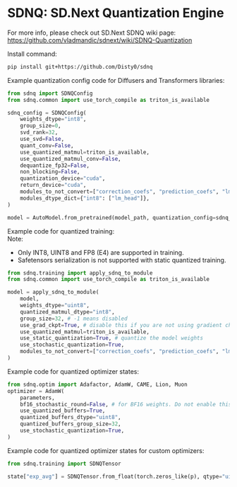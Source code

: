 # SDNQ: SD.Next Quantization Engine

For more info, please check out SD.Next SDNQ wiki page: https://github.com/vladmandic/sdnext/wiki/SDNQ-Quantization  

Install command:
```sh
pip install git+https://github.com/Disty0/sdnq
```


Example quantization config code for Diffusers and Transformers libraries:  

```py
from sdnq import SDNQConfig
from sdnq.common import use_torch_compile as triton_is_available

sdnq_config = SDNQConfig(
    weights_dtype="int8",
    group_size=0,
    svd_rank=32,
    use_svd=False,
    quant_conv=False,
    use_quantized_matmul=triton_is_available,
    use_quantized_matmul_conv=False,
    dequantize_fp32=False,
    non_blocking=False,
    quantization_device="cuda",
    return_device="cuda",
    modules_to_not_convert=["correction_coefs", "prediction_coefs", "lm_head", "embedding_projection"],
    modules_dtype_dict={"int8": ["lm_head"]},
)

model = AutoModel.from_pretrained(model_path, quantization_config=sdnq_config)
```


Example code for quantized training:  
Note:  
 - Only INT8, UINT8 and FP8 (E4) are supported in training.  
 - Safetensors serialization is not supported with static quantized training.  

```py
from sdnq.training import apply_sdnq_to_module
from sdnq.common import use_torch_compile as triton_is_available

model = apply_sdnq_to_module(
    model,
    weights_dtype="uint8",
    quantized_matmul_dtype="int8",
    group_size=32, # -1 means disabled
    use_grad_ckpt=True, # disable this if you are not using gradient checkpointing
    use_quantized_matmul=triton_is_available,
    use_static_quantization=True, # quantize the model weights
    use_stochastic_quantization=True,
    modules_to_not_convert=["correction_coefs", "prediction_coefs", "lm_head", "embedding_projection"],
)
```


Example code for quantized optimizer states:  
```py
from sdnq.optim import Adafactor, AdamW, CAME, Lion, Muon
optimizer = AdamW(
    parameters,
    bf16_stochastic_round=False, # for BF16 weights. Do not enable this with static quantized weights
    use_quantized_buffers=True,
    quantized_buffers_dtype="uint8",
    quantized_buffers_group_size=32,
    use_stochastic_quantization=True,
)
```


Example code for quantized optimizer states for custom optimizers:  

```py
from sdnq.training import SDNQTensor

state["exp_avg"] = SDNQTensor.from_float(torch.zeros_like(p), qtype="uint8", group_size=32, sr=True)
```
